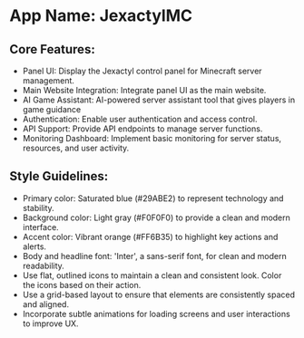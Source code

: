 # **App Name**: JexactylMC

## Core Features:

- Panel UI: Display the Jexactyl control panel for Minecraft server management.
- Main Website Integration: Integrate panel UI as the main website.
- AI Game Assistant: AI-powered server assistant tool that gives players in game guidance
- Authentication: Enable user authentication and access control.
- API Support: Provide API endpoints to manage server functions.
- Monitoring Dashboard: Implement basic monitoring for server status, resources, and user activity.

## Style Guidelines:

- Primary color: Saturated blue (#29ABE2) to represent technology and stability.
- Background color: Light gray (#F0F0F0) to provide a clean and modern interface.
- Accent color: Vibrant orange (#FF6B35) to highlight key actions and alerts.
- Body and headline font: 'Inter', a sans-serif font, for clean and modern readability.
- Use flat, outlined icons to maintain a clean and consistent look. Color the icons based on their action.
- Use a grid-based layout to ensure that elements are consistently spaced and aligned.
- Incorporate subtle animations for loading screens and user interactions to improve UX.